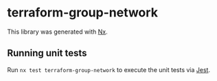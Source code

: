 # terraform-group-network

This library was generated with [Nx](https://nx.dev).

## Running unit tests

Run `nx test terraform-group-network` to execute the unit tests via
[Jest](https://jestjs.io).

